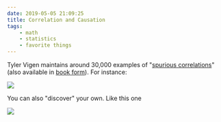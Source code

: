 ```yaml
---
date: 2019-05-05 21:09:25
title: Correlation and Causation
tags:
    - math
    - statistics
    - favorite things
---
```


Tyler Vigen maintains around 30,000 examples of "[spurious correlations](https://tylervigen.com/spurious-correlations)" (also available in [book form](https://www.amazon.com/gp/product/0316339431)). For instance:

![](/misc/s/spurious.jpeg)

You can also "discover" your own. Like this one

![](/misc/s/spurious_iowa.jpg)

